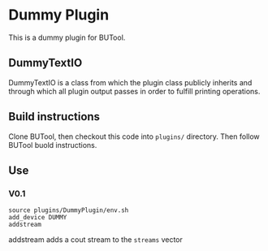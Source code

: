 # Dummy Plugin

This is a dummy plugin for BUTool. 

## DummyTextIO

DummyTextIO is a class from which the plugin class publicly inherits and through which all plugin output passes in order to fulfill printing operations.

## Build instructions 

Clone BUTool, then checkout this code into `plugins/` directory. Then follow BUTool buold instructions.


## Use

### V0.1
```
source plugins/DummyPlugin/env.sh
add_device DUMMY
addstream
```
addstream adds a cout stream to the `streams` vector